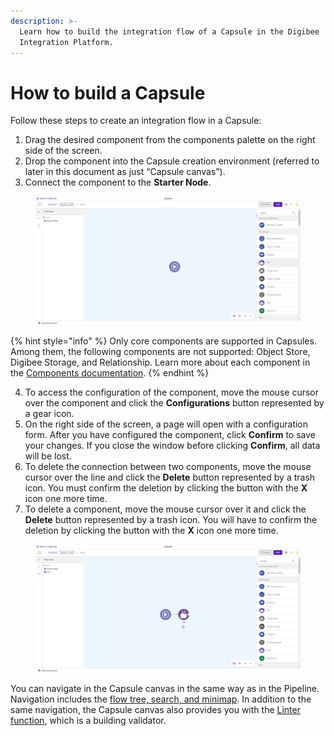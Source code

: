 ```yaml
---
description: >-
  Learn how to build the integration flow of a Capsule in the Digibee
  Integration Platform.
---
```


# How to build a Capsule

Follow these steps to create an integration flow in a Capsule:

1. Drag the desired component from the components palette on the right side of the screen.
2. Drop the component into the Capsule creation environment (referred to later in this document as just “Capsule canvas”).
3. Connect the component to the **Starter Node**.

<figure><img src="../../../.gitbook/assets/build-capsule-1.gif" alt="A component is dragged into the canvas and connected to the Starter Node."><figcaption></figcaption></figure>

{% hint style="info" %}
Only core components are supported in Capsules. Among them, the following components are not supported: Object Store, Digibee Storage, and Relationship. Learn more about each component in the [Components documentation](https://docs.digibee.com/documentation/components/).
{% endhint %}

4. To access the configuration of the component, move the mouse cursor over the component and click the **Configurations** button represented by a gear icon.
5. On the right side of the screen, a page will open with a configuration form. After you have configured the component, click **Confirm** to save your changes. If you close the window before clicking **Confirm**, all data will be lost.
6. To delete the connection between two components, move the mouse cursor over the line and click the **Delete** button represented by a trash icon. You must confirm the deletion by clicking the button with the **X** icon one more time.
7. To delete a component, move the mouse cursor over it and click the **Delete** button represented by a trash icon. You will have to confirm the deletion by clicking the button with the **X** icon one more time.

<figure><img src="../../../.gitbook/assets/build-capsule-2.gif" alt="Open and close the component&#x27;s configuration form. Then, remove the connection line between the component and the Starter Node, followed by deleting the component itself."><figcaption></figcaption></figure>

You can navigate in the Capsule canvas in the same way as in the Pipeline. Navigation includes the [flow tree, search, and minimap](https://docs.digibee.com/documentation/build/pipelines/pipeline-navigation). In addition to the same navigation, the Capsule canvas also provides you with the [Linter function](https://docs.digibee.com/documentation/build/pipelines/pipeline-building-validation), which is a building validator.

